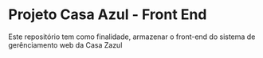 # Projeto Casa Azul - Front End
 Este repositório tem como finalidade, armazenar o front-end do sistema de gerênciamento web da Casa Zazul
